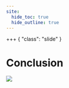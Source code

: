 ```yaml
---
site:
  hide_toc: true
  hide_outline: true
---
```


+++ { "class": "slide" }

# Conclusion

![](#important:conclusion-why-create)
